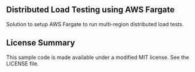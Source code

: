 ## Distributed Load Testing using AWS Fargate

Solution to setup AWS Fargate to run multi-region distributed load tests.

## License Summary

This sample code is made available under a modified MIT license. See the LICENSE file.
